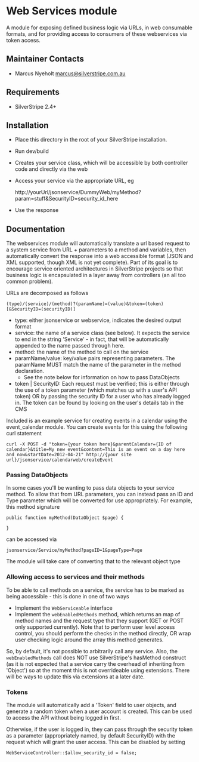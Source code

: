 # Web Services module

A module for exposing defined business logic via URLs, in web consumable
formats, and for providing access to consumers of these webservices via 
token access. 

## Maintainer Contacts

*  Marcus Nyeholt <marcus@silverstripe.com.au>

## Requirements

* SilverStripe 2.4+

## Installation

* Place this directory in the root of your SilverStripe installation. 
* Run dev/build 
* Creates your service class, which will be accessible by both controller 
  code and directly via the web
* Access your service via the appropriate URL, eg

	http://yourUrl/jsonservice/DummyWeb/myMethod?param=stuff&SecurityID=security_id_here


* Use the response

## Documentation

The webservices module will automatically translate a url based request to a
system service from URL + parameters to a method and variables, then 
automatically convert the response into a web accessible format (JSON and XML
supported, though XML is not yet complete). Part of its goal is to encourage
service oriented architectures in SilverStripe projects so that business logic
is encapsulated in a layer away from controllers (an all too common problem). 

URLs are decomposed as follows

    (type)/(service)/(method)?(paramName)=(value)&token=(token)[&SecurityID=(securityID)]

* type: either jsonservice or webservice, indicates the desired output format
* service: the name of a service class (see below). It expects the service to
  end in the string 'Service' - in fact, that will be automatically appended to
  the name passed through here. 
* method: the name of the method to call on the service
* paramName/value: key/value pairs representing parameters. The paramName MUST
  match the name of the parameter in the method declaration. 
  * See the note below for information on how to pass DataObjects
* token | SecurityID: Each request must be verified; this is either through
  the use of a token parameter (which matches up with a user's API token) OR
  by passing the security ID for a user who has already logged in. The token 
  can be found by looking on the user's details tab in the CMS

Included is an example service for creating events in a calendar using the
event_calendar module. You can create events for this using the following
curl statement

    curl -X POST -d "token={your token here}&parentCalendar={ID of calendar}&title=My new event&content=This is an event on a day here and now&startDate=2012-04-21" http://{your site url}/jsonservice/calendarweb/createEvent

### Passing DataObjects

In some cases you'll be wanting to pass data objects to your service method. 
To allow that from URL parameters, you can instead pass an ID and Type parameter
which will be converted for use appropriately. For example, this method signature

	public function myMethod(DataObject $page) {

	}

can be accessed via

	jsonservice/Service/myMethod?pageID=1&pageType=Page

The module will take care of converting that to the relevant object type

### Allowing access to services and their methods

To be able to call methods on a service, the service has to be marked as being
accessible - this is done in one of two ways

* Implement the `WebServiceable` interface
* Implement the `webEnabledMethods` method, which returns an map of method names
  and the request type that they support (GET or POST only supported currently).
  Note that to perform user level access control, you should perform the checks
  in the method directly, OR wrap user checking logic around the array this
  method generates. 

So, by default, it's not possible to arbitrarily call any service. Also, the
`webEnabledMethods` call does NOT use SilverStripe's hasMethod construct (as
it is not expected that a service carry the overhead of inheriting from 
'Object') so at the moment this is not overrideable using extensions. There will
be ways to update this via extensions at a later date. 


### Tokens

The module will automatically add a 'Token' field to user objects, and
generate a random token when a user account is created. This can be used
to access the API without being logged in first. 

Otherwise, if the user is logged in, they can pass through the security token
as a parameter (appropriately named, by default SecurityID) with the request
which will grant the user access. This can be disabled by setting

	WebServiceController::$allow_security_id = false;










